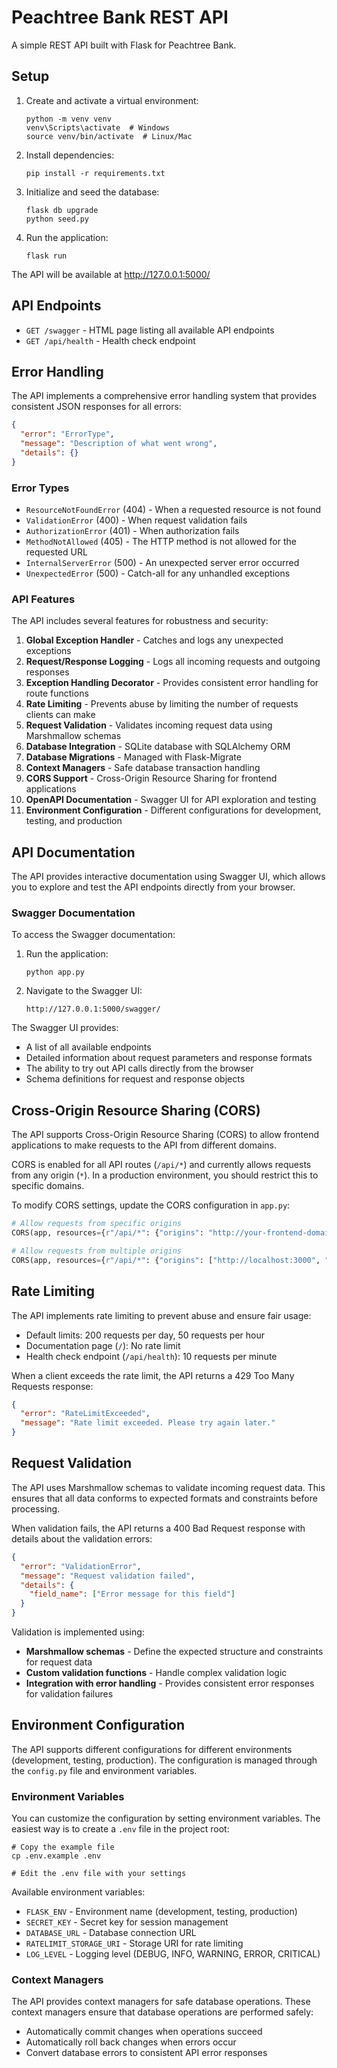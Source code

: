 # Peachtree Bank REST API

A simple REST API built with Flask for Peachtree Bank.

## Setup

1. Create and activate a virtual environment:

   ```
   python -m venv venv
   venv\Scripts\activate  # Windows
   source venv/bin/activate  # Linux/Mac
   ```

2. Install dependencies:

   ```
   pip install -r requirements.txt
   ```

3. Initialize and seed the database:

   ```
   flask db upgrade
   python seed.py
   ```

4. Run the application:
   ```
   flask run
   ```

The API will be available at http://127.0.0.1:5000/

## API Endpoints

- `GET /swagger` - HTML page listing all available API endpoints
- `GET /api/health` - Health check endpoint

## Error Handling

The API implements a comprehensive error handling system that provides consistent JSON responses for all errors:

```json
{
  "error": "ErrorType",
  "message": "Description of what went wrong",
  "details": {}
}
```

### Error Types

- `ResourceNotFoundError` (404) - When a requested resource is not found
- `ValidationError` (400) - When request validation fails
- `AuthorizationError` (401) - When authorization fails
- `MethodNotAllowed` (405) - The HTTP method is not allowed for the requested URL
- `InternalServerError` (500) - An unexpected server error occurred
- `UnexpectedError` (500) - Catch-all for any unhandled exceptions

### API Features

The API includes several features for robustness and security:

1. **Global Exception Handler** - Catches and logs any unexpected exceptions
2. **Request/Response Logging** - Logs all incoming requests and outgoing responses
3. **Exception Handling Decorator** - Provides consistent error handling for route functions
4. **Rate Limiting** - Prevents abuse by limiting the number of requests clients can make
5. **Request Validation** - Validates incoming request data using Marshmallow schemas
6. **Database Integration** - SQLite database with SQLAlchemy ORM
7. **Database Migrations** - Managed with Flask-Migrate
8. **Context Managers** - Safe database transaction handling
9. **CORS Support** - Cross-Origin Resource Sharing for frontend applications
10. **OpenAPI Documentation** - Swagger UI for API exploration and testing
11. **Environment Configuration** - Different configurations for development, testing, and production

## API Documentation

The API provides interactive documentation using Swagger UI, which allows you to explore and test the API endpoints directly from your browser.

### Swagger Documentation

To access the Swagger documentation:

1. Run the application:

   ```
   python app.py
   ```

2. Navigate to the Swagger UI:
   ```
   http://127.0.0.1:5000/swagger/
   ```

The Swagger UI provides:

- A list of all available endpoints
- Detailed information about request parameters and response formats
- The ability to try out API calls directly from the browser
- Schema definitions for request and response objects

## Cross-Origin Resource Sharing (CORS)

The API supports Cross-Origin Resource Sharing (CORS) to allow frontend applications to make requests to the API from different domains.

CORS is enabled for all API routes (`/api/*`) and currently allows requests from any origin (`*`). In a production environment, you should restrict this to specific domains.

To modify CORS settings, update the CORS configuration in `app.py`:

```python
# Allow requests from specific origins
CORS(app, resources={r"/api/*": {"origins": "http://your-frontend-domain.com"}})

# Allow requests from multiple origins
CORS(app, resources={r"/api/*": {"origins": ["http://localhost:3000", "https://your-app.com"]}})
```

## Rate Limiting

The API implements rate limiting to prevent abuse and ensure fair usage:

- Default limits: 200 requests per day, 50 requests per hour
- Documentation page (`/`): No rate limit
- Health check endpoint (`/api/health`): 10 requests per minute

When a client exceeds the rate limit, the API returns a 429 Too Many Requests response:

```json
{
  "error": "RateLimitExceeded",
  "message": "Rate limit exceeded. Please try again later."
}
```

## Request Validation

The API uses Marshmallow schemas to validate incoming request data. This ensures that all data conforms to expected formats and constraints before processing.

When validation fails, the API returns a 400 Bad Request response with details about the validation errors:

```json
{
  "error": "ValidationError",
  "message": "Request validation failed",
  "details": {
    "field_name": ["Error message for this field"]
  }
}
```

Validation is implemented using:

- **Marshmallow schemas** - Define the expected structure and constraints for request data
- **Custom validation functions** - Handle complex validation logic
- **Integration with error handling** - Provides consistent error responses for validation failures

## Environment Configuration

The API supports different configurations for different environments (development, testing, production). The configuration is managed through the `config.py` file and environment variables.

### Environment Variables

You can customize the configuration by setting environment variables. The easiest way is to create a `.env` file in the project root:

```
# Copy the example file
cp .env.example .env

# Edit the .env file with your settings
```

Available environment variables:

- `FLASK_ENV` - Environment name (development, testing, production)
- `SECRET_KEY` - Secret key for session management
- `DATABASE_URL` - Database connection URL
- `RATELIMIT_STORAGE_URI` - Storage URI for rate limiting
- `LOG_LEVEL` - Logging level (DEBUG, INFO, WARNING, ERROR, CRITICAL)

### Context Managers

The API provides context managers for safe database operations.
These context managers ensure that database operations are performed safely:

- Automatically commit changes when operations succeed
- Automatically roll back changes when errors occur
- Convert database errors to consistent API error responses
